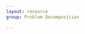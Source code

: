```yaml
---
layout: resource
group: Problem Decomposition

---
```

<!-- General resources go here -->

<!-- #### Beginner -->

<!-- #### Intermediate -->

<!-- #### Advanced -->

<!-- #### Jedi -->
